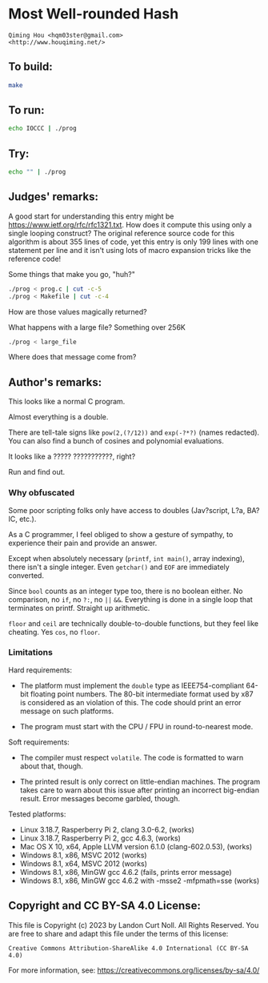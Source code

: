 # Most Well-rounded Hash

    Qiming Hou <hqm03ster@gmail.com>  
    <http://www.houqiming.net/>  

## To build:

```sh
make
```

## To run:

```sh
echo IOCCC | ./prog
```

## Try:

```sh
echo "" | ./prog
```

## Judges' remarks:

A good start for understanding this entry might be
https://www.ietf.org/rfc/rfc1321.txt. How does it compute this using only a
single looping construct? The original reference source code for this
algorithm is about 355 lines of code, yet this entry is only 199 lines with
one statement per line and it isn't using lots of macro expansion tricks like
the reference code!

Some things that make you go, "huh?"

```sh
./prog < prog.c | cut -c-5
./prog < Makefile | cut -c-4
```

How are those values magically returned?

What happens with a large file? Something over 256K

```sh
./prog < large_file
```

Where does that message come from?

## Author's remarks:

This looks like a normal C program.

Almost everything is a double.

There are tell-tale signs like `pow(2,(?/12))` and `exp(-?*?)` (names redacted).
You can also find a bunch of cosines and polynomial evaluations.

It looks like a ????? ???????????, right?

Run and find out.

### Why obfuscated

Some poor scripting folks only have access to doubles (Jav?script, L?a, BA?IC,
etc.).

As a C programmer, I feel obliged to show a gesture of sympathy, to experience
their pain and provide an answer.

Except when absolutely necessary (`printf`, `int main()`, array indexing), there
isn't a single integer. Even `getchar()` and `EOF` are immediately converted.

Since `bool` counts as an integer type too, there is no boolean either. No
comparison, no `if`, no `?:`, no `||` `&&`. Everything is done in a single loop
that terminates on printf. Straight up arithmetic.

`floor` and `ceil` are technically double-to-double functions, but they feel
like cheating. Yes `cos`, no `floor`.

### Limitations

Hard requirements:

* The platform must implement the `double` type as IEEE754-compliant 64-bit
floating point numbers.  The 80-bit intermediate format used by x87 is
considered as an violation of this. The code should print an error message on
such platforms.

* The program must start with the CPU / FPU in round-to-nearest mode.

Soft requirements:

* The compiler must respect `volatile`. The code is formatted to warn about
that, though.

* The printed result is only correct on little-endian machines. The program
takes care to warn about this issue after printing an incorrect big-endian
result. Error messages become garbled, though.

Tested platforms:

* Linux 3.18.7, Rasperberry Pi 2, clang 3.0-6.2, (works)
* Linux 3.18.7, Rasperberry Pi 2, gcc 4.6.3, (works)
* Mac OS X 10, x64, Apple LLVM version 6.1.0 (clang-602.0.53), (works)
* Windows 8.1, x86, MSVC 2012 (works) 
* Windows 8.1, x64, MSVC 2012 (works)
* Windows 8.1, x86, MinGW gcc 4.6.2 (fails, prints error message)
* Windows 8.1, x86, MinGW gcc 4.6.2 with -msse2 -mfpmath=sse (works)

## Copyright and CC BY-SA 4.0 License:

This file is Copyright (c) 2023 by Landon Curt Noll.  All Rights Reserved.
You are free to share and adapt this file under the terms of this license:

    Creative Commons Attribution-ShareAlike 4.0 International (CC BY-SA 4.0)

For more information, see: https://creativecommons.org/licenses/by-sa/4.0/
